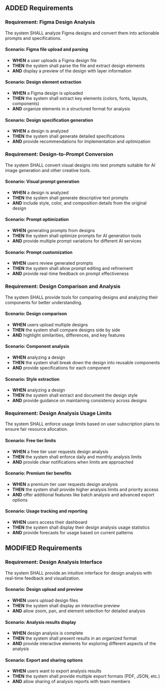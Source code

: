 ## ADDED Requirements
### Requirement: Figma Design Analysis
The system SHALL analyze Figma designs and convert them into actionable prompts and specifications.

#### Scenario: Figma file upload and parsing
- **WHEN** a user uploads a Figma design file
- **THEN** the system shall parse the file and extract design elements
- **AND** display a preview of the design with layer information

#### Scenario: Design element extraction
- **WHEN** a Figma design is uploaded
- **THEN** the system shall extract key elements (colors, fonts, layouts, components)
- **AND** organize elements in a structured format for analysis

#### Scenario: Design specification generation
- **WHEN** a design is analyzed
- **THEN** the system shall generate detailed specifications
- **AND** provide recommendations for implementation and optimization

### Requirement: Design-to-Prompt Conversion
The system SHALL convert visual designs into text prompts suitable for AI image generation and other creative tools.

#### Scenario: Visual prompt generation
- **WHEN** a design is analyzed
- **THEN** the system shall generate descriptive text prompts
- **AND** include style, color, and composition details from the original design

#### Scenario: Prompt optimization
- **WHEN** generating prompts from designs
- **THEN** the system shall optimize prompts for AI generation tools
- **AND** provide multiple prompt variations for different AI services

#### Scenario: Prompt customization
- **WHEN** users review generated prompts
- **THEN** the system shall allow prompt editing and refinement
- **AND** provide real-time feedback on prompt effectiveness

### Requirement: Design Comparison and Analysis
The system SHALL provide tools for comparing designs and analyzing their components for better understanding.

#### Scenario: Design comparison
- **WHEN** users upload multiple designs
- **THEN** the system shall compare designs side by side
- **AND** highlight similarities, differences, and key features

#### Scenario: Component analysis
- **WHEN** analyzing a design
- **THEN** the system shall break down the design into reusable components
- **AND** provide specifications for each component

#### Scenario: Style extraction
- **WHEN** analyzing a design
- **THEN** the system shall extract and document the design style
- **AND** provide guidance on maintaining consistency across designs

### Requirement: Design Analysis Usage Limits
The system SHALL enforce usage limits based on user subscription plans to ensure fair resource allocation.

#### Scenario: Free tier limits
- **WHEN** a free tier user requests design analysis
- **THEN** the system shall enforce daily and monthly analysis limits
- **AND** provide clear notifications when limits are approached

#### Scenario: Premium tier benefits
- **WHEN** a premium tier user requests design analysis
- **THEN** the system shall provide higher analysis limits and priority access
- **AND** offer additional features like batch analysis and advanced export options

#### Scenario: Usage tracking and reporting
- **WHEN** users access their dashboard
- **THEN** the system shall display their design analysis usage statistics
- **AND** provide forecasts for usage based on current patterns

## MODIFIED Requirements
### Requirement: Design Analysis Interface
The system SHALL provide an intuitive interface for design analysis with real-time feedback and visualization.

#### Scenario: Design upload and preview
- **WHEN** users upload design files
- **THEN** the system shall display an interactive preview
- **AND** allow zoom, pan, and element selection for detailed analysis

#### Scenario: Analysis results display
- **WHEN** design analysis is complete
- **THEN** the system shall present results in an organized format
- **AND** provide interactive elements for exploring different aspects of the analysis

#### Scenario: Export and sharing options
- **WHEN** users want to export analysis results
- **THEN** the system shall provide multiple export formats (PDF, JSON, etc.)
- **AND** allow sharing of analysis reports with team members


